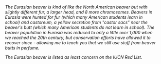 *The Eurasian beaver is kind of like the North American beaver but with slightly different fur, a larger head, and 8 more chromosomes. Beavers in Eurasia were hunted for fur (which many American students learn in school) and castoreum, a yellow secretion from "castor sacs" near the beaver's butt (which many American students do not learn in school). The beaver population in Eurasia was reduced to only a little over 1,000 when we reached the 20th century, but conservation efforts have allowed it to recover since - allowing me to teach you that we still use stuff from beaver butts in perfume.*

*The Eurasian beaver is listed as least concern on the IUCN Red List.*
